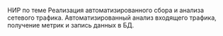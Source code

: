 НИР по теме Реализация автоматизированного сбора и анализа сетевого трафика. 
Автоматизированный анализ входящего трафика, получение метрик и запись данных в БД.
